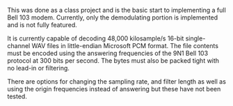 This was done as a class project and is the basic start to implementing a full
Bell 103 modem. Currently, only the demodulating portion is implemented and is
not fully featured.

It is currently capable of decoding 48,000 kilosample/s 16-bit single-channel WAV
files in little-endian Microsoft PCM format. The file contents must be encoded
using the answering frequencies of the 9N1 Bell 103 protocol at 300 bits per
second. The bytes must also be packed tight with no lead-in or filtering.

There are options for changing the sampling rate, and filter length as well as
using the origin frequencies instead of answering but these have not been
tested.
